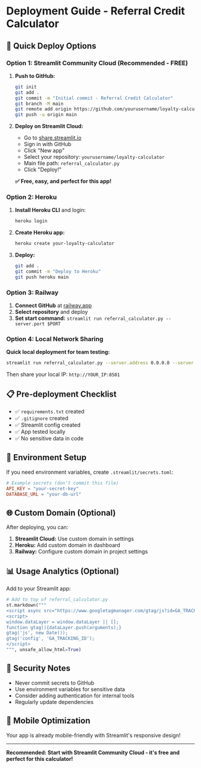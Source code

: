 # Deployment Guide - Referral Credit Calculator

## 🚀 Quick Deploy Options

### Option 1: Streamlit Community Cloud (Recommended - FREE)

1. **Push to GitHub:**
   ```bash
   git init
   git add .
   git commit -m "Initial commit - Referral Credit Calculator"
   git branch -M main
   git remote add origin https://github.com/yourusername/loyalty-calculator.git
   git push -u origin main
   ```

2. **Deploy on Streamlit Cloud:**
   - Go to [share.streamlit.io](https://share.streamlit.io)
   - Sign in with GitHub
   - Click "New app"
   - Select your repository: `yourusername/loyalty-calculator`
   - Main file path: `referral_calculator.py`
   - Click "Deploy!"

   **✅ Free, easy, and perfect for this app!**

### Option 2: Heroku

1. **Install Heroku CLI** and login:
   ```bash
   heroku login
   ```

2. **Create Heroku app:**
   ```bash
   heroku create your-loyalty-calculator
   ```

3. **Deploy:**
   ```bash
   git add .
   git commit -m "Deploy to Heroku"
   git push heroku main
   ```

### Option 3: Railway

1. **Connect GitHub** at [railway.app](https://railway.app)
2. **Select repository** and deploy
3. **Set start command:** `streamlit run referral_calculator.py --server.port $PORT`

### Option 4: Local Network Sharing

**Quick local deployment for team testing:**
```bash
streamlit run referral_calculator.py --server.address 0.0.0.0 --server.port 8501
```
Then share your local IP: `http://YOUR_IP:8501`

## 📋 Pre-deployment Checklist

- ✅ `requirements.txt` created
- ✅ `.gitignore` created  
- ✅ Streamlit config created
- ✅ App tested locally
- ✅ No sensitive data in code

## 🔧 Environment Setup

If you need environment variables, create `.streamlit/secrets.toml`:
```toml
# Example secrets (don't commit this file)
API_KEY = "your-secret-key"
DATABASE_URL = "your-db-url"
```

## 🌐 Custom Domain (Optional)

After deploying, you can:
1. **Streamlit Cloud:** Use custom domain in settings
2. **Heroku:** Add custom domain in dashboard
3. **Railway:** Configure custom domain in project settings

## 📊 Usage Analytics (Optional)

Add to your Streamlit app:
```python
# Add to top of referral_calculator.py
st.markdown("""
<script async src="https://www.googletagmanager.com/gtag/js?id=GA_TRACKING_ID"></script>
<script>
window.dataLayer = window.dataLayer || [];
function gtag(){dataLayer.push(arguments);}
gtag('js', new Date());
gtag('config', 'GA_TRACKING_ID');
</script>
""", unsafe_allow_html=True)
```

## 🚨 Security Notes

- Never commit secrets to GitHub
- Use environment variables for sensitive data
- Consider adding authentication for internal tools
- Regularly update dependencies

## 📱 Mobile Optimization

Your app is already mobile-friendly with Streamlit's responsive design!

---

**Recommended: Start with Streamlit Community Cloud - it's free and perfect for this calculator!**
